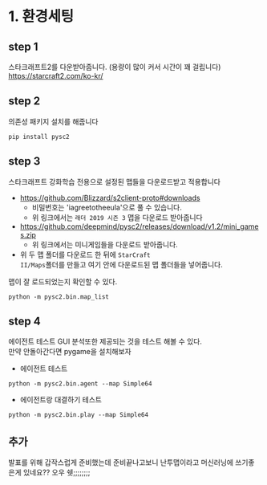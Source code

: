 # 1. 환경세팅

## step 1
스타크래프트2를 다운받아줍니다. (용량이 많이 커서 시간이 꽤 걸립니다)  
https://starcraft2.com/ko-kr/

## step 2
의존성 패키지 설치를 해줍니다
```
pip install pysc2
```

## step 3
스타크래프트 강화학습 전용으로 설정된 맵들을 다운로드받고 적용합니다  
- https://github.com/Blizzard/s2client-proto#downloads 
  - 비밀번호는 'iagreetotheeula'으로 풀 수 있습니다.
  - 위 링크에서는 <code>래더 2019 시즌 3</code> 맵을 다운로드 받아줍니다
- https://github.com/deepmind/pysc2/releases/download/v1.2/mini_games.zip
  - 위 링크에서는 미니게임들을 다운로드 받아줍니다.  
- 위 두 맵 폴더를 다운로드 한 뒤에 <code>StarCraft II/Maps</code>폴더를 만들고 여기 안에 다운로드된 맵 폴더들을 넣어줍니다.

맵이 잘 로드되었는지 확인할 수 있다.
```
python -m pysc2.bin.map_list
```

## step 4
에이전트 테스트 GUI 분석또한 제공되는 것을 테스트 해볼 수 있다.  
만약 안돌아간다면 pygame을 설치해보자
- 에이전트 테스트
```
python -m pysc2.bin.agent --map Simple64
```
- 에이전트랑 대결하기 테스트
```
python -m pysc2.bin.play --map Simple64
```

## 추가 
발표를 위해 갑작스럽게 준비했는데 준비끝나고보니 난투맵이라고 머신러닝에 쓰기좋은게 있네요?? 오우 쉣;;;;;;;;
